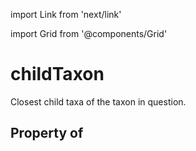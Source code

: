 import Link from 'next/link'
  
import Grid from '@components/Grid'

# childTaxon

Closest child taxa of the taxon in question.

## Property of



